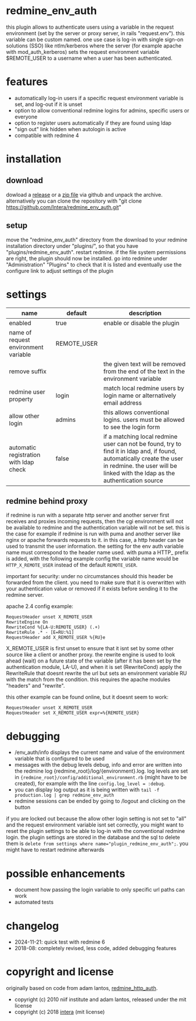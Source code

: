 # redmine_env_auth
this plugin allows to authenticate users using a variable in the request environment (set by the server or proxy server, in rails "request.env"). this variable can be custom named. one use case is log-in with single sign-on solutions (SSO) like ntlm/kerberos where the server (for example apache with mod_auth_kerberos) sets the request environment variable $REMOTE_USER to a username when a user has been authenticated.

# features
* automatically log-in users if a specific request environment variable is set, and log-out if it is unset
* option to allow conventional redmine logins for admins, specific users or everyone
* option to register users automatically if they are found using ldap
* "sign out" link hidden when autologin is active
* compatible with redmine 4

# installation
## download
dowload a [release](https://github.com/Intera/redmine_env_auth/releases) or a [zip file](https://github.com/Intera/redmine_env_auth/archive/master.zip) via github and unpack the archive.
alternatively you can clone the repository with "git clone https://github.com/Intera/redmine_env_auth.git"

## setup
move the "redmine_env_auth" directory from the download to your redmine installation directory under "plugins/", so that you have "plugins/redmine_env_auth". restart redmine. if the file system permissions are right, the plugin should now be installed. go into redmine under "Administration" "Plugins" to check that it is listed and eventually use the configure link to adjust settings of the plugin

# settings
|name|default|description|
|----|-------|-----------|
|enabled|true|enable or disable the plugin|
|name of request environment variable|REMOTE_USER||
|remove suffix||the given text will be removed from the end of the text in the environment variable|
|redmine user property|login|match local redmine users by login name or alternatively email address|
|allow other login|admins|this allows conventional logins. users must be allowed to see the login form|
|automatic registration with ldap check|false|if a matching local redmine user can not be found, try to find it in ldap and, if found, automatically create the user in redmine. the user will be linked with the ldap as the authentication source|

## redmine behind proxy
if redmine is run with a separate http server and another server first receives and proxies incoming requests, then the cgi environment will not be available to redmine and the authentication variable will not be set. this is the case for example if redmine is run with puma and another server like nginx or apache forwards requests to it. in this case, a http header can be used to transmit the user information. the setting for the env auth variable name must correspond to the header name used. with puma a HTTP_ prefix is added, with the following example config the variable name would be ``HTTP_X_REMOTE_USER`` instead of the default ``REMOTE_USER``.

important for security: under no circumstances should this header be forwarded from the client. you need to make sure that it is overwritten with your authentication value or removed if it exists before sending it to the redmine server.

apache 2.4 config example:
```
RequestHeader unset X_REMOTE_USER
RewriteEngine On
RewriteCond %{LA-U:REMOTE_USER} (.+)
RewriteRule .* - [E=RU:%1]
RequestHeader add X_REMOTE_USER %{RU}e
```

X_REMOTE_USER is first unset to ensure that it isnt set by some other source like a client or another proxy. the rewrite engine is used to look ahead (wait) on a future state of the variable (after it has been set by the authentication module, LA-U),
and when it is set (RewriteCond) apply the RewriteRule that doesnt rewrite the url but sets an environment variable RU with the match from the condition.
this requires the apache modules "headers" and "rewrite".

this other example can be found online, but it doesnt seem to work:
```
RequestHeader unset X_REMOTE_USER
RequestHeader set X_REMOTE_USER expr=%{REMOTE_USER}
```

# debugging
* /env_auth/info displays the current name and value of the environment variable that is configured to be used
* messages with the debug levels debug, info and error are written into the redmine log {redmine_root}/log/{environment}.log. log levels are set in `{redmine_root}/config/additional_environment.rb` (might have to be created), for example with the line `config.log_level = :debug`.
* you can display log output as it is being written with `tail -f production.log | grep redmine_env_auth`
* redmine sessions can be ended by going to /logout and clicking on the button

if you are locked out because the allow other login setting is not set to "all" and the request environment variable isnt set correctly, you might want to reset the plugin settings to be able to log-in with the conventional redmine login. the plugin settings are stored in the database and the sql to delete them is ``delete from settings where name="plugin_redmine_env_auth";``. you might have to restart redmine afterwards

# possible enhancements
* document how passing the login variable to only specific url paths can work
* automated tests

# changelog
* 2024-11-21: quick test with redmine 6
* 2018-08: completely revised, less code, added debugging features

# copyright and license
originally based on code from adam lantos, [redmine_http_auth](https://github.com/AdamLantos/redmine_http_auth).
* copyright (c) 2010 niif institute and adam lantos, released under the mit license
* copyright (c) 2018 [intera](https://www.intera.de/) (mit license)
